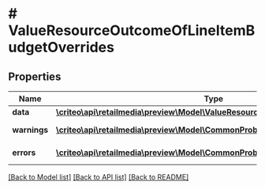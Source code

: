 # # ValueResourceOutcomeOfLineItemBudgetOverrides

## Properties

Name | Type | Description | Notes
------------ | ------------- | ------------- | -------------
**data** | [**\criteo\api\retailmedia\preview\Model\ValueResourceOfLineItemBudgetOverrides**](ValueResourceOfLineItemBudgetOverrides.md) |  | [optional]
**warnings** | [**\criteo\api\retailmedia\preview\Model\CommonProblem[]**](CommonProblem.md) |  | [optional] [readonly]
**errors** | [**\criteo\api\retailmedia\preview\Model\CommonProblem[]**](CommonProblem.md) |  | [optional] [readonly]

[[Back to Model list]](../../README.md#models) [[Back to API list]](../../README.md#endpoints) [[Back to README]](../../README.md)
